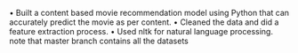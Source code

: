 •	Built a content based movie recommendation model using Python that can accurately predict the movie as per content. 
•	Cleaned the data and did a feature extraction process. 
•	Used nltk for natural language processing. 
note that master branch contains all the datasets
